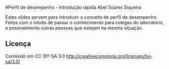 #Perfil de desempenho - Introdução rápida
Abel Soares Siqueira

Estes slides servem para introduzir o conceito de perfil de desempenho.
Feitos com o intuito de passar o conhecimento para colegas do laboratório, e
possivelmente outras pessoas que estejam na mesma situação.

## Licença

Conteúdo em CC-BY-SA 3.0
http://creativecommons.org/licenses/by-sa/3.0/


